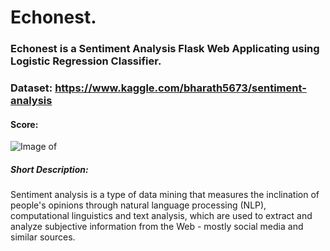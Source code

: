 # Echonest.
### Echonest is a Sentiment Analysis Flask Web Applicating using Logistic Regression Classifier.
### Dataset: https://www.kaggle.com/bharath5673/sentiment-analysis

#### Score:
![Image of ](https://i.imgur.com/bjXfv1V.png)

##### Short Description:
Sentiment analysis is a type of data mining that measures the inclination of people's opinions through natural language processing (NLP), computational linguistics and text analysis, which are used to extract and analyze subjective information from the Web - mostly social media and similar sources.

